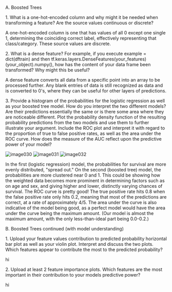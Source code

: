 
A. Boosted Trees

1\. What is a one-hot-encoded column and why might it be needed when transforming a feature? Are the source values continuous or discrete?

A one-hot-encoded column is one that has values of all 0 except one single 1, determining the coinciding correct label, effectively representing that class/category. These source values are discrete.

2\. What is a dense feature? For example, if you execute example = dict(dftrain) and then tf.keras.layers.DenseFeatures(your_features)(your_object).numpy(), how has the content of your data frame been transformed? Why might this be useful?

A dense feature converts all data from a specific point into an array to be processed further. Any blank entries of data is still recognized as data and is converted to 0's, where they can be useful for other layers of predictions.

3\. Provide a histogram of the probabilities for the logistic regression as well as your boosted tree model. How do you interpret the two different models? Are their predictions essentially the same or is there some area where they are noticeable different. Plot the probability density function of the resulting probability predictions from the two models and use them to further illustrate your argument. Include the ROC plot and interpret it with regard to the proportion of true to false positive rates, as well as the area under the ROC curve. How does the measure of the AUC reflect upon the predictive power of your model?

![image030](https://github.com/dshuangg/responses/raw/master/image030.png)
![image031](https://github.com/dshuangg/responses/raw/master/image031.png)
![image032](https://github.com/dshuangg/responses/raw/master/image032.png)

In the first (logistic regression) model, the probabilities for survival are more evenly distributed, "spread out." On the second (boosted tree) model, the probabilities are more clustered near 0 and 1. This could be showing how the weighted data becomes more prominent in determining factors such as on age and sex, and giving higher and lower, distinctly varying chances of survival. The ROC curve is pretty good! The true positive rate hits 0.8 when the false positive rate only hits 0.2, meaning that most of the predictions are correct, at a rate of approximately 4/5. The area under the curve is also indicative of the model being good, as a perfect model would have the area under the curve being the maximum amount. (Our model is almost the maximum amount, with the only less-than-ideal part being 0.0-0.2.)

B. Boosted Trees continued (with model understanding)

1\. Upload your feature values contribution to predicted probability horizontal bar plot as well as your violin plot. Interpret and discuss the two plots. Which features appear to contribute the most to the predicted probability?

hi

2\. Upload at least 2 feature importance plots. Which features are the most important in their contribution to your models predictive power?

hi

